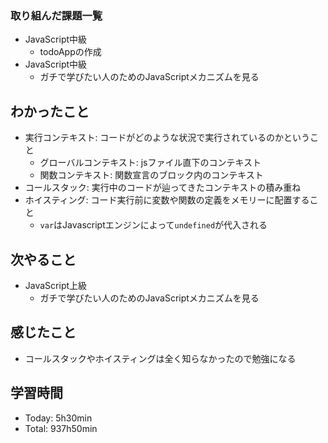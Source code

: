 ### 取り組んだ課題一覧
- JavaScript中級
  - todoAppの作成
- JavaScript中級
  - ガチで学びたい人のためのJavaScriptメカニズムを見る
## わかったこと
- 実行コンテキスト: コードがどのような状況で実行されているのかということ
  - グローバルコンテキスト: jsファイル直下のコンテキスト
  - 関数コンテキスト: 関数宣言のブロック内のコンテキスト
- コールスタック: 実行中のコードが辿ってきたコンテキストの積み重ね
- ホイスティング: コード実行前に変数や関数の定義をメモリーに配置すること
  - `var`はJavascriptエンジンによって`undefined`が代入される
## 次やること
- JavaScript上級
  - ガチで学びたい人のためのJavaScriptメカニズムを見る
## 感じたこと
- コールスタックやホイスティングは全く知らなかったので勉強になる
## 学習時間
- Today: 5h30min
- Total: 937h50min